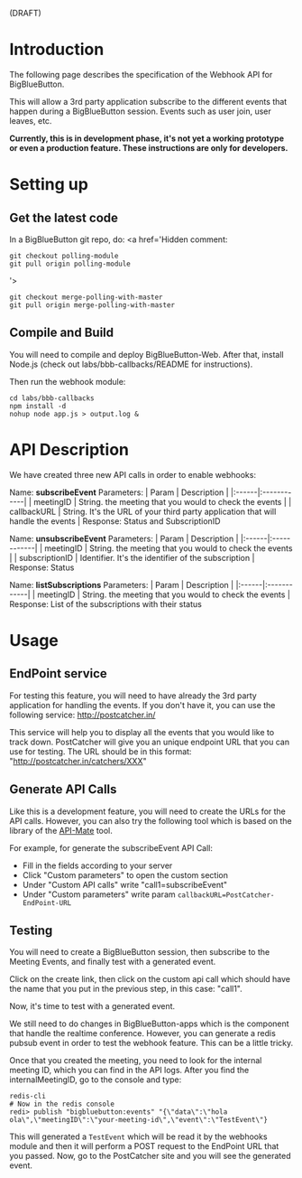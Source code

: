 (DRAFT)
# Introduction #

The following page describes the specification of the Webhook API for BigBlueButton.

This will allow a 3rd party application subscribe to the different events that happen during a BigBlueButton session. Events such as user join, user leaves, etc.

**Currently, this is in development phase, it's not yet a working prototype or even a production feature. These instructions are only for developers.**

# Setting up #

## Get the latest code ##
In a BigBlueButton git repo, do:
<a href='Hidden comment: 
```
git checkout polling-module
git pull origin polling-module
```
'></a>
```
git checkout merge-polling-with-master
git pull origin merge-polling-with-master
```

## Compile and Build ##
You will need to compile and deploy BigBlueButton-Web. After that, install Node.js (check out labs/bbb-callbacks/README for instructions).

Then run the webhook module:
```
cd labs/bbb-callbacks
npm install -d
nohup node app.js > output.log &
```

# API Description #

We have created three new API calls in order to enable webhooks:

Name: **subscribeEvent**
Parameters:
| Param | Description |
|:------|:------------|
| meetingID | String. the meeting that you would to check the events |
| callbackURL | String. It's the URL of your third party application that will handle the events |
Response: Status and SubscriptionID

Name: **unsubscribeEvent**
Parameters:
| Param | Description |
|:------|:------------|
| meetingID | String. the meeting that you would to check the events |
| subscriptionID | Identifier. It's the identifier of the subscription |
Response: Status

Name: **listSubscriptions**
Parameters:
| Param | Description |
|:------|:------------|
| meetingID | String. the meeting that you would to check the events |
Response: List of the subscriptions with their status

# Usage #
## EndPoint service ##
For testing this feature, you will need to have already the 3rd party application for handling the events. If you don't have it, you can use the following service: http://postcatcher.in/

This service will help you to display all the events that you would like to track down. PostCatcher will give you an unique endpoint URL that you can use for testing. The URL should be in this format: "http://postcatcher.in/catchers/XXX"

## Generate API Calls ##
Like this is a development feature, you will need to create the URLs for the API calls. However, you can also try the following tool which is based on the library of the [API-Mate](http://mconf.github.io/api-mate/) tool.

For example, for generate the subscribeEvent API Call:
  * Fill in the fields according to your server
  * Click "Custom parameters" to open the custom section
  * Under "Custom API calls" write "call1=subscribeEvent"
  * Under "Custom parameters" write param `callbackURL=PostCatcher-EndPoint-URL`

## Testing ##
You will need to create a BigBlueButton session, then subscribe to the Meeting Events, and finally test with a generated event.

Click on the create link, then click on the custom api call which should have the name that you put in the previous step, in this case: "call1".

Now, it's time to test with a generated event.

We still need to do changes in BigBlueButton-apps which is the component that handle the realtime conference. However, you can generate a redis pubsub event in order to test the webhook feature. This can be a little tricky.

Once that you created the meeting, you need to look for the internal meeting ID, which you can find in the API logs. After you find the internalMeetingID, go to the console and type:

```
redis-cli
# Now in the redis console
redi> publish "bigbluebutton:events" "{\"data\":\"hola ola\",\"meetingID\":\"your-meeting-id\",\"event\":\"TestEvent\"}
```

This will generated a `TestEvent` which will be read it by the webhooks module and then it will perform a POST request to the EndPoint URL that you passed. Now, go to the PostCatcher site and you will see the generated event.